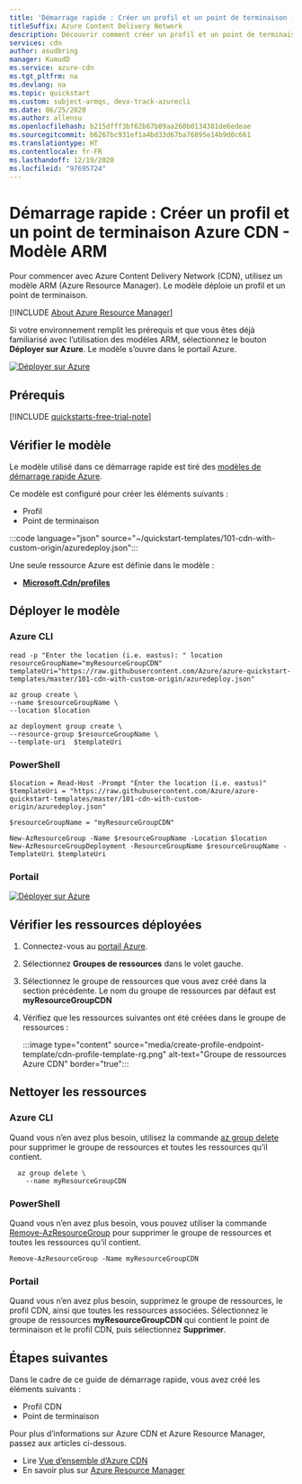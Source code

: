 ```yaml
---
title: 'Démarrage rapide : Créer un profil et un point de terminaison - Modèle Resource Manager'
titleSuffix: Azure Content Delivery Network
description: Découvrir comment créer un profil et un point de terminaison Azure Content Delivery Network à l’aide d’un modèle Resource Manager
services: cdn
author: asudbring
manager: KumudD
ms.service: azure-cdn
ms.tgt_pltfrm: na
ms.devlang: na
ms.topic: quickstart
ms.custom: subject-armqs, devx-track-azurecli
ms.date: 06/25/2020
ms.author: allensu
ms.openlocfilehash: b215dfff3bf62b67b89aa260b0134381de6edeae
ms.sourcegitcommit: b6267bc931ef1a4bd33d67ba76895e14b9d0c661
ms.translationtype: HT
ms.contentlocale: fr-FR
ms.lasthandoff: 12/19/2020
ms.locfileid: "97695724"
---
```

# <a name="quickstart-create-an-azure-cdn-profile-and-endpoint---arm-template"></a>Démarrage rapide : Créer un profil et un point de terminaison Azure CDN - Modèle ARM

Pour commencer avec Azure Content Delivery Network (CDN), utilisez un modèle ARM (Azure Resource Manager). Le modèle déploie un profil et un point de terminaison.

[!INCLUDE [About Azure Resource Manager](../../includes/resource-manager-quickstart-introduction.md)]

Si votre environnement remplit les prérequis et que vous êtes déjà familiarisé avec l’utilisation des modèles ARM, sélectionnez le bouton **Déployer sur Azure**. Le modèle s’ouvre dans le portail Azure.

[![Déployer sur Azure](../media/template-deployments/deploy-to-azure.svg)](https://portal.azure.com/#create/Microsoft.Template/uri/https%3A%2F%2Fraw.githubusercontent.com%2FAzure%2Fazure-quickstart-templates%2Fmaster%2F101-cdn-with-custom-origin%2Fazuredeploy.json)

## <a name="prerequisites"></a>Prérequis

[!INCLUDE [quickstarts-free-trial-note](../../includes/quickstarts-free-trial-note.md)]

## <a name="review-the-template"></a>Vérifier le modèle

Le modèle utilisé dans ce démarrage rapide est tiré des [modèles de démarrage rapide Azure](https://azure.microsoft.com/resources/templates/101-cdn-with-custom-origin/).

Ce modèle est configuré pour créer les éléments suivants :

* Profil
* Point de terminaison

:::code language="json" source="~/quickstart-templates/101-cdn-with-custom-origin/azuredeploy.json":::

Une seule ressource Azure est définie dans le modèle :

* **[Microsoft.Cdn/profiles](/azure/templates/microsoft.cdn/profiles)**

## <a name="deploy-the-template"></a>Déployer le modèle

### <a name="azure-cli"></a>Azure CLI

```azurecli-interactive
read -p "Enter the location (i.e. eastus): " location
resourceGroupName="myResourceGroupCDN"
templateUri="https://raw.githubusercontent.com/Azure/azure-quickstart-templates/master/101-cdn-with-custom-origin/azuredeploy.json" 

az group create \
--name $resourceGroupName \
--location $location

az deployment group create \
--resource-group $resourceGroupName \
--template-uri  $templateUri
```

### <a name="powershell"></a>PowerShell

```azurepowershell-interactive
$location = Read-Host -Prompt "Enter the location (i.e. eastus)"
$templateUri = "https://raw.githubusercontent.com/Azure/azure-quickstart-templates/master/101-cdn-with-custom-origin/azuredeploy.json"

$resourceGroupName = "myResourceGroupCDN"

New-AzResourceGroup -Name $resourceGroupName -Location $location
New-AzResourceGroupDeployment -ResourceGroupName $resourceGroupName -TemplateUri $templateUri
```

### <a name="portal"></a>Portail

[![Déployer sur Azure](../media/template-deployments/deploy-to-azure.svg)](https://portal.azure.com/#create/Microsoft.Template/uri/https%3A%2F%2Fraw.githubusercontent.com%2FAzure%2Fazure-quickstart-templates%2Fmaster%2F101-cdn-with-custom-origin%2Fazuredeploy.json)

## <a name="review-deployed-resources"></a>Vérifier les ressources déployées

1. Connectez-vous au [portail Azure](https://portal.azure.com).

2. Sélectionnez **Groupes de ressources** dans le volet gauche.

3. Sélectionnez le groupe de ressources que vous avez créé dans la section précédente. Le nom du groupe de ressources par défaut est **myResourceGroupCDN**

4. Vérifiez que les ressources suivantes ont été créées dans le groupe de ressources :

    :::image type="content" source="media/create-profile-endpoint-template/cdn-profile-template-rg.png" alt-text="Groupe de ressources Azure CDN" border="true":::

## <a name="clean-up-resources"></a>Nettoyer les ressources

### <a name="azure-cli"></a>Azure CLI

Quand vous n’en avez plus besoin, utilisez la commande [az group delete](/cli/azure/group#az-group-delete) pour supprimer le groupe de ressources et toutes les ressources qu’il contient.

```azurecli-interactive 
  az group delete \
    --name myResourceGroupCDN
```

### <a name="powershell"></a>PowerShell

Quand vous n’en avez plus besoin, vous pouvez utiliser la commande [Remove-AzResourceGroup](/powershell/module/az.resources/remove-azresourcegroup?view=latest) pour supprimer le groupe de ressources et toutes les ressources qu’il contient.

```azurepowershell-interactive 
Remove-AzResourceGroup -Name myResourceGroupCDN
```

### <a name="portal"></a>Portail

Quand vous n’en avez plus besoin, supprimez le groupe de ressources, le profil CDN, ainsi que toutes les ressources associées. Sélectionnez le groupe de ressources **myResourceGroupCDN** qui contient le point de terminaison et le profil CDN, puis sélectionnez **Supprimer**.

## <a name="next-steps"></a>Étapes suivantes

Dans le cadre de ce guide de démarrage rapide, vous avez créé les éléments suivants :

* Profil CDN
* Point de terminaison

Pour plus d’informations sur Azure CDN et Azure Resource Manager, passez aux articles ci-dessous.

* Lire [Vue d’ensemble d’Azure CDN](cdn-overview.md)
* En savoir plus sur [Azure Resource Manager](../azure-resource-manager/management/overview.md)
